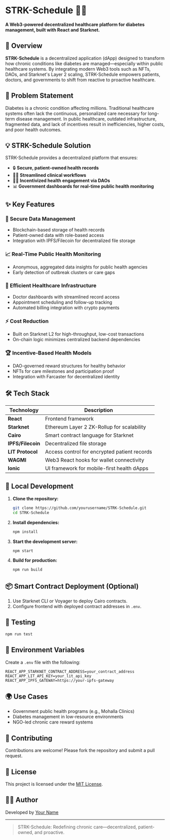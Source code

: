 # STRK-Schedule 🏪🧬

**A Web3-powered decentralized healthcare platform for diabetes management, built with React and Starknet.**

## 🚀 Overview

**STRK-Schedule** is a decentralized application (dApp) designed to transform how chronic conditions like diabetes are managed—especially within public healthcare systems. By integrating modern Web3 tools such as NFTs, DAOs, and Starknet's Layer 2 scaling, STRK-Schedule empowers patients, doctors, and governments to shift from reactive to proactive healthcare.

## 🧠 Problem Statement

Diabetes is a chronic condition affecting millions. Traditional healthcare systems often lack the continuous, personalized care necessary for long-term disease management. In public healthcare, outdated infrastructure, fragmented data, and lack of incentives result in inefficiencies, higher costs, and poor health outcomes.

## 💡 STRK-Schedule Solution

STRK-Schedule provides a decentralized platform that ensures:

- 🔒 **Secure, patient-owned health records**
- 👨‍⚕️ **Streamlined clinical workflows**
- 🧑‍⚕️ **Incentivized health engagement via DAOs**
- 📊 **Government dashboards for real-time public health monitoring**

## ✨ Key Features

### 🔐 Secure Data Management
- Blockchain-based storage of health records
- Patient-owned data with role-based access
- Integration with IPFS/Filecoin for decentralized file storage

### 📈 Real-Time Public Health Monitoring
- Anonymous, aggregated data insights for public health agencies
- Early detection of outbreak clusters or care gaps

### 🏥 Efficient Healthcare Infrastructure
- Doctor dashboards with streamlined record access
- Appointment scheduling and follow-up tracking
- Automated billing integration with crypto payments

### ⚡ Cost Reduction
- Built on Starknet L2 for high-throughput, low-cost transactions
- On-chain logic minimizes centralized backend dependencies

### 🏆 Incentive-Based Health Models
- DAO-governed reward structures for healthy behavior
- NFTs for care milestones and participation proof
- Integration with Farcaster for decentralized identity

## 🛠 Tech Stack

| Technology       | Description                                     |
|------------------|-------------------------------------------------|
| **React**        | Frontend framework                              |
| **Starknet**     | Ethereum Layer 2 ZK-Rollup for scalability      |
| **Cairo**        | Smart contract language for Starknet            |
| **IPFS/Filecoin**| Decentralized file storage                      |
| **LIT Protocol** | Access control for encrypted patient records    |
| **WAGMI**        | Web3 React hooks for wallet connectivity        |
| **Ionic**        | UI framework for mobile-first health dApps      |

## 🔧 Local Development

1. **Clone the repository:**
   ```bash
   git clone https://github.com/yourusername/STRK-Schedule.git
   cd STRK-Schedule
   ```

2. **Install dependencies:**
   ```bash
   npm install
   ```

3. **Start the development server:**
   ```bash
   npm start
   ```

4. **Build for production:**
   ```bash
   npm run build
   ```

## 📦 Smart Contract Deployment (Optional)

1. Use Starknet CLI or Voyager to deploy Cairo contracts.
2. Configure frontend with deployed contract addresses in `.env`.

## 🧪 Testing

```bash
npm run test
```

## 🔐 Environment Variables

Create a `.env` file with the following:

```
REACT_APP_STARKNET_CONTRACT_ADDRESS=your_contract_address
REACT_APP_LIT_API_KEY=your_lit_api_key
REACT_APP_IPFS_GATEWAY=https://your-ipfs-gateway
```

## 🌍 Use Cases

- Government public health programs (e.g., Mohalla Clinics)
- Diabetes management in low-resource environments
- NGO-led chronic care reward systems

## 🤝 Contributing

Contributions are welcome! Please fork the repository and submit a pull request.

## 📄 License

This project is licensed under the [MIT License](LICENSE).

## 👨‍💻 Author

Developed by [Your Name](https://github.com/yourusername)

---

> STRK-Schedule: Redefining chronic care—decentralized, patient-owned, and proactive.
